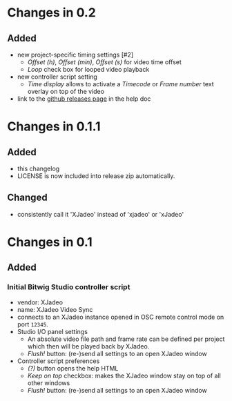 # Changes in 0.2

## Added

- new project-specific timing settings [#2]
  - *Offset (h)*, *Offset (min)*, *Offset (s)* for video time offset
  - *Loop* check box for looped video playback
- new controller script setting
    - *Time display* allows to activate a *Timecode* or *Frame number* text overlay on top of the video
- link to the [github releases page](https://github.com/Trinitou/xjadeo_video_sync_for_bitwig/releases) in the help doc

# Changes in 0.1.1

## Added

- this changelog
- LICENSE is now included into release zip automatically.

## Changed

- consistently call it 'XJadeo' instead of 'xjadeo' or 'xJadeo'

# Changes in 0.1

## Added

### Initial Bitwig Studio controller script
  - vendor: XJadeo
  - name: XJadeo Video Sync
  - connects to an XJadeo instance opened in OSC remote control mode on port `12345`.
  - Studio I/O panel settings
    - An absolute video file path and frame rate can be defined per project which then will be played back by XJadeo.
    - *Flush!* button: (re-)send all settings to an open XJadeo window
  - Controller script preferences
    - *(?)* button opens the help HTML
    - *Keep on top* checkbox: makes the XJadeo window stay on top of all other windows
    - *Flush!* button: (re-)send all settings to an open XJadeo window
